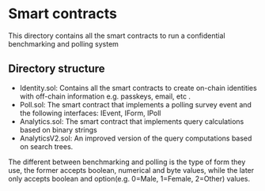 # Smart contracts

This directory contains all the smart contracts to run a confidential benchmarking and polling system

## Directory structure

- Identity.sol: Contains all the smart contracts to create on-chain identities with off-chain information e.g. passkeys, email, etc .
- Poll.sol: The smart contract that implements a polling survey event and the following interfaces: IEvent, IForm, IPoll
- Analytics.sol: The smart contract that implements query calculations based on binary strings
- AnalyticsV2.sol: An improved version of the query computations based on search trees.

The different between benchmarking and polling is the type of form they use, the former accepts boolean, numerical and byte values, while the later only accepts boolean and option(e.g. 0=Male, 1=Female, 2=Other) values.

<!-- ## Analytics

For a polling contract the analytics operation is the process of counting the number of participants for the request constraints, for example if there are 3 constraints (gender, ageGroup(18-34, 34-49, ...), doYouAgree) and the organizer wants a breakdown for each constraint we would calculate 3*5*2 results.  
The benchmarking contract on the other hand is more complex and it consists of two parts, the constraints and a set of numerical values. We can similarly calculate the constraint group and then we can take the numerical values and do the following operations, SUM, AVG and MEAN.
Given the large cost of FHE operations, especially decryption, we use a bitfields to generate the constraint results for each `formData` and then use bit-shifting and comparisons to create the final results.

Analysts can take this data and do skyline queries, for example they can calculate the average salary of males aged 18-34.
Paper: https://arxiv.org/pdf/1704.01788 -->
